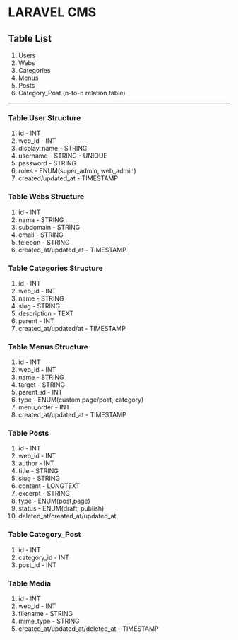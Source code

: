 # LARAVEL CMS
## Table List

<ol>
  <li>Users</li>
  <li>Webs</li>
  <li>Categories</li>
  <li>Menus</li>
  <li>Posts</li>
  <li>Category_Post (n-to-n relation table)</li>
</ol>

---

### Table **User** Structure
1. id -  INT
1. web_id - INT
1. display_name - STRING 
1. username - STRING - UNIQUE
1. password - STRING
1. roles - ENUM(super_admin, web_admin)
1. created/updated_at - TIMESTAMP

### Table **Webs** Structure
1. id - INT
1. nama - STRING
1. subdomain - STRING
1. email - STRING
1. telepon - STRING
1. created_at/updated_at - TIMESTAMP

### Table **Categories** Structure
1. id - INT
1. web_id - INT
1. name - STRING
1. slug - STRING
1. description - TEXT
1. parent - INT
1. created_at/updated/at - TIMESTAMP

### Table Menus Structure
1. id - INT
1. web_id - INT
1. name - STRING
1. target - STRING
1. parent_id - INT
1. type - ENUM(custom,page/post, category)
1. menu_order - INT
1. created_at/updated_at - TIMESTAMP

### Table Posts
1. id - INT
1. web_id - INT
1. author - INT
1. title - STRING
1. slug - STRING
1. content - LONGTEXT
1. excerpt - STRING
1. type - ENUM(post,page)
1. status - ENUM(draft, publish)
1. deleted_at/created_at/updated_at

### Table Category_Post
1. id - INT
1. category_id - INT
1. post_id - INT

### Table Media
1. id - INT
1. web_id - INT
1. filename - STRING
1. mime_type - STRING
1. created_at/updated_at/deleted_at - TIMESTAMP

